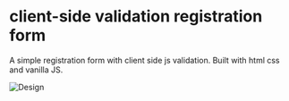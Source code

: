 # client-side validation registration form
A simple registration form with client side js validation. Built with html css and vanilla JS.

![Design](https://user-images.githubusercontent.com/50478681/155099406-fae5adec-9fd2-451e-b611-8286cdcf2fcf.png)
